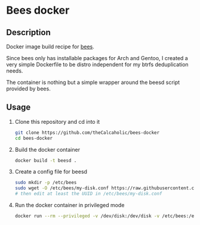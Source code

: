 # Bees docker

## Description

Docker image build recipe for [bees](https://zygo.github.io/bees/).

Since bees only has installable packages for Arch and Gentoo, I created a very simple Dockerfile to be distro independent for my btrfs deduplication needs.

The container is nothing but a simple wrapper around the beesd script provided by bees.

## Usage

1. Clone this repository and cd into it
    ```sh
    git clone https://github.com/theCalcaholic/bees-docker
    cd bees-docker
    ```
2. Build the docker container
    ```sh
    docker build -t beesd .
    ```
3. Create a config file for beesd
    ```sh
    sudo mkdir -p /etc/bees
    sudo wget -O /etc/bees/my-disk.conf https://raw.githubusercontent.com/Zygo/bees/master/scripts/beesd.conf.sample
    # then edit at least the UUID in /etc/bees/my-disk.conf
    ```
4. Run the docker container in privileged mode
    ```sh
    docker run --rm --privileged -v /dev/disk:/dev/disk -v /etc/bees:/etc/bees beesd <uuid-of-your-btrfs-root-volume>
    ```
